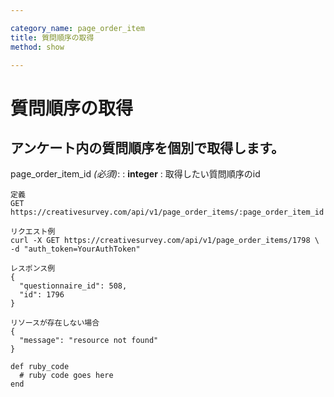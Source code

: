 ```yaml
---

category_name: page_order_item
title: 質問順序の取得
method: show

---
```


# 質問順序の取得

## アンケート内の質問順序を個別で取得します。

page_order_item_id _(必須)_:
: __integer__
: 取得したい質問順序のid

~~~
定義
GET https://creativesurvey.com/api/v1/page_order_items/:page_order_item_id

リクエスト例
curl -X GET https://creativesurvey.com/api/v1/page_order_items/1798 \
-d "auth_token=YourAuthToken"

レスポンス例
{
  "questionnaire_id": 508,
  "id": 1796
}

リソースが存在しない場合
{
  "message": "resource not found"
}
~~~

~~~
def ruby_code
  # ruby code goes here
end
~~~

